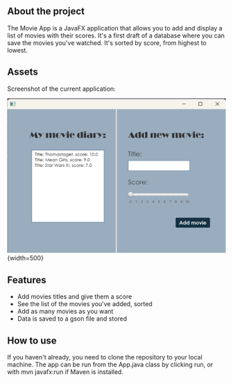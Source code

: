 ## About the project

The Movie App is a JavaFX application that allows you to add and display a list of movies with their scores. It's a first draft of a database where you can save the movies you've watched. It's sorted by score, from highest to lowest.

## Assets

Screenshot of the current application:

![release1](assets/release1/release1.png "Picture"){width=500}

## Features

- Add movies titles and give them a score
- See the list of the movies you've added, sorted
- Add as many movies as you want
- Data is saved to a gson file and stored

## How to use

If you haven't already, you need to clone the repository to your local machine. The app can be run from the App.java class by clicking run, or with mvn javafx:run if Maven is installed.